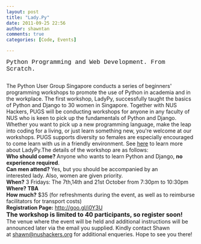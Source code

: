 ```yaml
---
layout: post
title: "Lady.Py"
date: 2011-09-25 22:56
author: shawntan
comments: true
categories: [Code, Events]

---
```

<div>
<div>
<div><span style="font-family: 'courier new', monospace; font-size: medium;">Python Programming and Web Development. From Scratch.</span></div>
<div><span style="font-family: 'courier new', monospace; font-size: x-large;"> </span></div>
<div>The Python User Group Singapore conducts a series of beginners' programming workshops to promote the use of Python in academia and in the workplace. The first workshop, LadyPy, successfully taught the basics of Python and Django to 30 women in Singapore. Together with NUS Hackers, PUGS will be conducting workshops for anyone in any faculty of NUS who is keen to pick up the fundamentals of Python and Django. Whether you want to pick up a new programming language, make the leap into coding for a living, or just learn something new, you're welcome at our workshops. PUGS supports diversity so females are especially encouraged to come learn with us in a friendly environment.
See <a href="http://ladypy.com/" target="_blank">here</a> to learn more about LadyPy.The details of the workshop are as follows:</div>
<strong>Who should come? </strong>Anyone who wants to learn Python and Django, <strong>no experience required</strong>.

</div>
<strong>Can men attend? </strong>Yes, but you should be accompanied by an interested lady. Also, women are given priority.

</div>
<div><strong>When?</strong> 3 Fridays: The 7th,14th and 21st October from 7:30pm to 10:30pm
<strong>Where? TBA</strong></div>
<div><strong>How much?</strong> $35 (for refreshments during the event, as well as to reimburse facilitators for transport costs)
<div>
<div><strong>
Registration Page:</strong> <a href="http://goo.gl/i0Y3U" target="_blank">http://goo.gl/i0Y3U</a></div>
</div>
<div><strong><span style="font-size: medium;">The workshop is limited to 40 participants, so register soon!</span></strong></div>
<div>The venue where the event will be held and additional instructions will be announced later via the email you supplied.
Kindly contact Shawn at <a href="mailto:shawn@nushackers.org" target="_blank">shawn@nushackers.org</a> for additional enqueries. Hope to see you there!</div>
</div>
